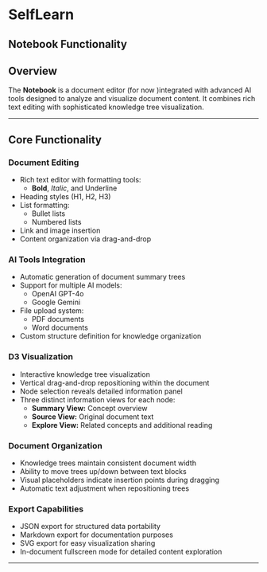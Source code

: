 # SelfLearn

## Notebook Functionality

## Overview

The **Notebook** is a document editor (for now )integrated with advanced AI tools designed to analyze and visualize document content. It combines rich text editing with sophisticated knowledge tree visualization.

---

## Core Functionality

### Document Editing

- Rich text editor with formatting tools:
  - **Bold**, *Italic*, and Underline
- Heading styles (H1, H2, H3)
- List formatting:
  - Bullet lists
  - Numbered lists
- Link and image insertion
- Content organization via drag-and-drop

### AI Tools Integration

- Automatic generation of document summary trees
- Support for multiple AI models:
  - OpenAI GPT-4o
  - Google Gemini
- File upload system:
  - PDF documents
  - Word documents
- Custom structure definition for knowledge organization

### D3 Visualization

- Interactive knowledge tree visualization
- Vertical drag-and-drop repositioning within the document
- Node selection reveals detailed information panel
- Three distinct information views for each node:
  - **Summary View:** Concept overview
  - **Source View:** Original document text
  - **Explore View:** Related concepts and additional reading

### Document Organization

- Knowledge trees maintain consistent document width
- Ability to move trees up/down between text blocks
- Visual placeholders indicate insertion points during dragging
- Automatic text adjustment when repositioning trees

### Export Capabilities

- JSON export for structured data portability
- Markdown export for documentation purposes
- SVG export for easy visualization sharing
- In-document fullscreen mode for detailed content exploration

---

